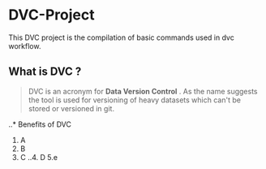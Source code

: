 # DVC-Project

This DVC project is the compilation of basic commands used in dvc workflow.

## What is DVC ?
> DVC is an acronym for **Data Version Control** . As the name suggests the tool is used for versioning of heavy datasets which can't be stored or versioned in git.

..* Benefits of DVC
1. A
2. B
3. C
..4. D
5.e
